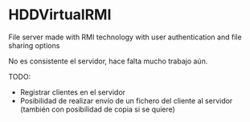 # HDDVirtualRMI
File server made with RMI technology with user authentication and file sharing options

No es consistente el servidor, hace falta mucho trabajo aún.

TODO:
- Registrar clientes en el servidor
- Posibilidad de realizar envío de un fichero del cliente al servidor (también con posibilidad de copia si se quiere)
